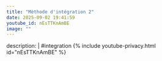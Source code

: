 ```yaml
---
title: "Mèthode d'intégration 2"
date: 2025-09-02 19:41:59 
youtube_id: nEsTTKnAmBE
image: ""
---
```

description: |
  #integration
{% include youtube-privacy.html id="nEsTTKnAmBE" %}
